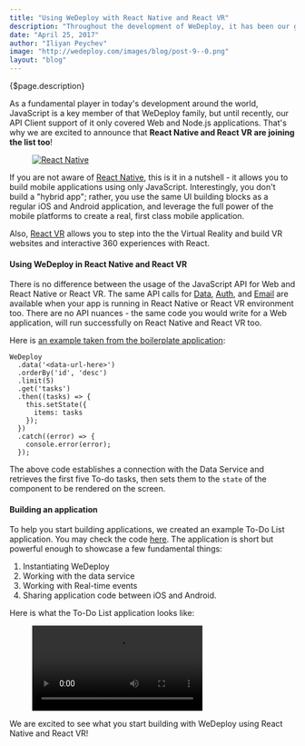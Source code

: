 ```yaml
---
title: "Using WeDeploy with React Native and React VR"
description: "Throughout the development of WeDeploy, it has been our goal to support as many platforms and environments as possible."
date: "April 25, 2017"
author: "Iliyan Peychev"
image: "http://wedeploy.com/images/blog/post-9--0.png"
layout: "blog"
---
```


<article>

{$page.description}

As a fundamental player in today's development around the world, JavaScript is a key member of that WeDeploy family, but until recently, our API Client support of it only covered Web and Node.js applications. That's why we are excited to announce that **React Native and React VR are joining the list too**!

<figure>
	<a href="https://github.com/wedeploy/boilerplate-data/tree/react-native" target="_blank">
		<img src="../images/blog/post-9--0.png" alt="React Native">
	</a>
</figure>

If you are not aware of [React Native](https://facebook.github.io/react-native/), this is it in a nutshell - it allows you to build mobile applications using only JavaScript. Interestingly, you don't build a "hybrid app"; rather, you use the same UI building blocks as a regular iOS and Android application, and leverage the full power of the mobile platforms to create a real, first class mobile application.

Also, [React VR](https://facebook.github.io/react-vr) allows you to step into the the Virtual Reality and build VR websites and interactive 360 experiences with React.

#### Using WeDeploy in React Native and React VR

There is no difference between the usage of the JavaScript API for Web and React Native or React VR. The same API calls for [Data](/docs/data/saving-data.html), [Auth](/docs/auth/manage-users.html), and [Email](/docs/email/sending-email.html) are available when your app is running in React Native or React VR environment too. There are no API nuances - the same code you would write for a Web application, will run successfully on React Native and React VR too.

Here is [an example taken from the boilerplate application](https://github.com/wedeploy/boilerplate-data/blob/43e5d19b49ac3d5b59f7ec646f36aadd1cecc616/TodoApp/pages/list-items.js#L24-L36):

```text/javascript
WeDeploy
  .data('<data-url-here>')
  .orderBy('id', 'desc')
  .limit(5)
  .get('tasks')
  .then((tasks) => {
    this.setState({
      items: tasks
    });
  })
  .catch((error) => {
    console.error(error);
  });
```

The above code establishes a connection with the Data Service and retrieves the first five To-do tasks, then sets them to the `state` of the component to be rendered on the screen.

#### Building an application

To help you start building applications, we created an example To-Do List application. You may check the code [here](https://github.com/wedeploy/boilerplate-data/tree/react-native). The application is short but powerful enough to showcase a few fundamental things:

1. Instantiating WeDeploy
2. Working with the data service
3. Working with Real-time events
4. Sharing application code between iOS and Android.

Here is what the To-Do List application looks like:

<figure>
  <video controls style="max-width: 300px;">
    <source src="../images/blog/post-9--1.webm" type="video/webm">
    <source src="../images/blog/post-9--1.mp4" type="video/mp4">
    Your browser doesn't support HTML5 video in WebM with VP8/VP9 or MP4 with H.264.
  </video>
</figure>

We are excited to see what you start building with WeDeploy using React Native and React VR!

</article>